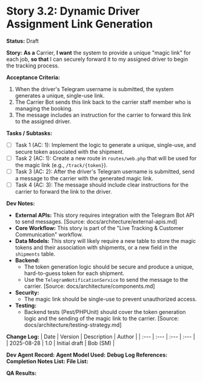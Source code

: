 # Story 3.2: Dynamic Driver Assignment Link Generation

**Status:** Draft

**Story:**
**As a** Carrier,
**I want** the system to provide a unique "magic link" for each job,
**so that** I can securely forward it to my assigned driver to begin the tracking process.

**Acceptance Criteria:**
1.  When the driver's Telegram username is submitted, the system generates a unique, single-use link.
2.  The Carrier Bot sends this link back to the carrier staff member who is managing the booking.
3.  The message includes an instruction for the carrier to forward this link to the assigned driver.

**Tasks / Subtasks:**
- [ ] Task 1 (AC: 1): Implement the logic to generate a unique, single-use, and secure token associated with the shipment.
- [ ] Task 2 (AC: 1): Create a new route in `routes/web.php` that will be used for the magic link (e.g., `/track/{token}`).
- [ ] Task 3 (AC: 2): After the driver's Telegram username is submitted, send a message to the carrier with the generated magic link.
- [ ] Task 4 (AC: 3): The message should include clear instructions for the carrier to forward the link to the driver.

**Dev Notes:**
*   **External APIs:** This story requires integration with the Telegram Bot API to send messages. [Source: docs/architecture/external-apis.md]
*   **Core Workflow:** This story is part of the "Live Tracking & Customer Communication" workflow.
*   **Data Models:** This story will likely require a new table to store the magic tokens and their association with shipments, or a new field in the `shipments` table.
*   **Backend:**
    *   The token generation logic should be secure and produce a unique, hard-to-guess token for each shipment.
    *   Use the `TelegramNotificationService` to send the message to the carrier. [Source: docs/architecture/components.md]
*   **Security:**
    *   The magic link should be single-use to prevent unauthorized access.
*   **Testing:**
    *   Backend tests (Pest/PHPUnit) should cover the token generation logic and the sending of the magic link to the carrier. [Source: docs/architecture/testing-strategy.md]

**Change Log:**
| Date | Version | Description | Author |
| :--- | :--- | :--- | :--- |
| 2025-08-28 | 1.0 | Initial draft | Bob (SM) |

**Dev Agent Record:**
**Agent Model Used:**
**Debug Log References:**
**Completion Notes List:**
**File List:**

**QA Results:**